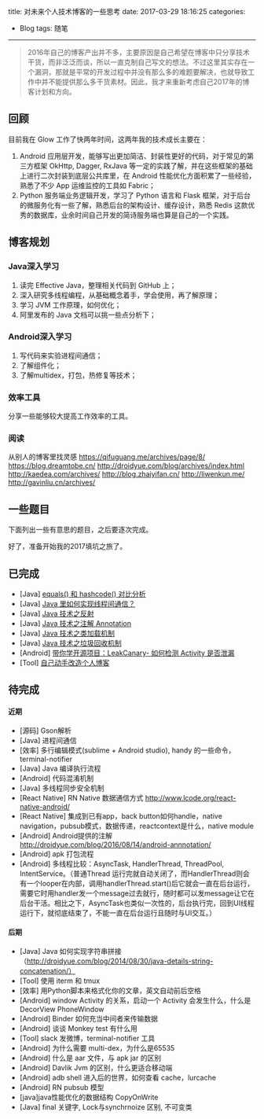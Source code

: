 title: 对未来个人技术博客的一些思考
date: 2017-03-29 18:16:25
categories:
  - Blog
tags: 随笔
---

> 2016年自己的博客产出并不多，主要原因是自己希望在博客中只分享技术干货，而非泛泛而谈，所以一直克制自己写文的想法。不过这里其实存在一个漏洞，那就是平常的开发过程中并没有那么多的难题要解决，也就导致工作中并不能提供那么多干货素材。因此，我才来重新考虑自己2017年的博客计划和方向。

<!-- more -->

## 回顾
目前我在 Glow 工作了快两年时间，这两年我的技术成长主要在：

1. Android 应用层开发，能够写出更加简洁、封装性更好的代码，对于常见的第三方框架 OkHttp, Dagger, RxJava 等一定的实践了解，并在这些框架的基础上进行二次封装到底层公共库里，在 Android 性能优化方面积累了一些经验，熟悉了不少 App 运维监控的工具如 Fabric；
2. Python 服务端业务逻辑开发，学习了 Python 语言和 Flask 框架，对于后台的微服务化有一些了解，熟悉后台的架构设计、缓存设计，熟悉 Redis 这款优秀的数据库，业余时间自己开发的简诗服务端也算是自己的一个实践。

## 博客规划
### Java深入学习
1. 读完 Effective Java，整理相关代码到 GitHub 上；
2. 深入研究多线程编程，从基础概念着手，学会使用，再了解原理；
3. 学习 JVM 工作原理，如何优化；
4. 阿里发布的 Java 文档可以挑一些点分析下；

### Android深入学习
1. 写代码来实验进程间通信；
2. 了解组件化；
3. 了解multidex，打包，热修复等技术；

### 效率工具
分享一些能够较大提高工作效率的工具。

### 阅读
从别人的博客里找灵感 
https://qifuguang.me/archives/page/8/
https://blog.dreamtobe.cn/
http://droidyue.com/blog/archives/index.html
http://kaedea.com/archives/
http://blog.zhaiyifan.cn/
http://liwenkun.me/
http://gavinliu.cn/archives/


## 一些题目
下面列出一些有意思的题目，之后要逐次完成。

好了，准备开始我的2017填坑之旅了。

## 已完成
- [Java] [equals() 和 hashcode() 对比分析](http://wingjay.com/2017/03/29/Java%E7%9A%84equals%E4%B8%8Ehashcode%E5%AF%B9%E6%AF%94%E5%88%86%E6%9E%90/)
- [Java] [Java 里如何实现线程间通信？](http://wingjay.com/2017/04/09/Java%E9%87%8C%E5%A6%82%E4%BD%95%E5%AE%9E%E7%8E%B0%E7%BA%BF%E7%A8%8B%E9%97%B4%E9%80%9A%E4%BF%A1%EF%BC%9F/)
- [Java] [Java 技术之反射](http://wingjay.com/2017/04/26/Java-%E6%8A%80%E6%9C%AF%E4%B9%8B%E5%8F%8D%E5%B0%84/)
- [Java] [Java 技术之注解 Annotation](http://wingjay.com/2017/05/03/Java-%E6%8A%80%E6%9C%AF%E4%B9%8B%E6%B3%A8%E8%A7%A3-Annotation/)
- [Java] [Java 技术之类加载机制](http://wingjay.com/2017/05/08/java_classloader/)
- [Java] [Java 技术之垃圾回收机制](http://wingjay.com/2017/05/24/Java-%E6%8A%80%E6%9C%AF%E4%B9%8B%E5%9E%83%E5%9C%BE%E5%9B%9E%E6%94%B6%E6%9C%BA%E5%88%B6/)
- [Android] [带你学开源项目：LeakCanary- 如何检测 Activity 是否泄漏](http://wingjay.com/2017/05/14/dig\_into\_leakcanary/)
- [Tool] [自己动手改造个人博客](http://wingjay.com/2017/06/08/rebuild-personal-blog/)


## 待完成
#### 近期
- [源码] Gson解析
- [Java] 进程间通信
- [效率] 多行编辑模式(sublime + Android studio), handy 的一些命令，terminal-notifier
- [Java] Java 编译执行流程
- [Android] 代码混淆机制
- [Java] 多线程同步安全机制
- [React Native] RN Native 数据通信方式 http://www.lcode.org/react-native-android/
- [React Native] 集成到已有app，back button如何handle，native navigation，pubsub模式，数据传递，reactcontext是什么，native module
- [Android] Android提供的注解 http://droidyue.com/blog/2016/08/14/android-annnotation/
- [Android] apk 打包流程
- [Android] 多线程比较：AsyncTask, HandlerThread, ThreadPool, IntentService。（普通Thread 运行完就自动关闭了，而HandlerThread则会有一个looper在内部，调用handlerThread.start()后它就会一直在后台运行，需要它时用handler发一个message过去就行，随时都可以发message让它在后台干活。相比之下，AsyncTask也类似一次性的，后台执行完，回到UI线程运行下，就彻底结束了，不能一直在后台运行且随时与UI交互。）




#### 后期
- [Java] Java 如何实现字符串拼接 （http://droidyue.com/blog/2014/08/30/java-details-string-concatenation/）
- [Tool] 使用 iterm 和 tmux
- [效率] 用Python脚本来格式化你的文章，英文自动前后空格
- [Android] window Activity 的关系，启动一个 Activity 会发生什么，什么是 DecorView PhoneWindow
- [Android] Binder 如何充当中间者来传输数据
- [Android] 谈谈 Monkey test 有什么用
- [Tool] slack 发微博，terminal-notifier 工具
- [Android] 为什么需要 multi-dex，为什么是65535
- [Android] 什么是 aar 文件，与 apk jar 的区别
- [Android] Davlik Jvm 的区别，什么更适合移动端
- [Android] adb shell 进入后的世界，如何查看 cache，lurcache
- [Android] RN pubsub 模型
- [java]java性能优化的数据结构 CopyOnWrite
- [Java] final 关键字, Lock与synchrnoize 区别,  不可变类


